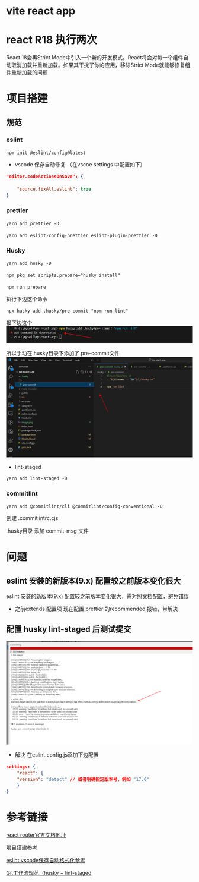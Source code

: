 # vite react app

# react R18 执行两次

React 18会再Strict Mode中引入一个新的开发模式。React将会对每一个组件自动取消加载并重新加载。如果其干扰了你的应用，移除Strict Mode就能够修复组件重新加载的问题

# 项目搭建

## 规范

### eslint

```
npm init @eslint/config@latest

```

- vscode 保存自动修复 （在vscoe settings 中配置如下）

```json
"editor.codeActionsOnSave": {

    "source.fixAll.eslint": true
}
```

### prettier

```
yarn add prettier -D

yarn add eslint-config-prettier eslint-plugin-prettier -D
```

### Husky

```
yarn add husky -D

npm pkg set scripts.prepare="husky install"

npm run prepare

```

执行下边这个命令

```
npx husky add .husky/pre-commit "npm run lint"

```

报下边这个
![执行添加钩子命令报错](image.png)

所以手动在.husky目录下添加了 pre-commit文件
![手动添加文件](image-1.png)

- lint-staged

```
yarn add lint-staged -D

```

### commitlint

```
yarn add @commitlint/cli @commitlint/config-conventional -D

```

创建 .commitlintrc.cjs

.husky目录 添加 commit-msg 文件

# 问题

## eslint 安装的新版本(9.x) 配置较之前版本变化很大

eslint 安装的新版本(9.x) 配置较之前版本变化很大，需对照文档配置，避免错误

- 之前extends 配置项 现在配置 prettier 的recommended 报错，带解决

## 配置 husky lint-staged 后测试提交

![报这个错误](image-2.png)

- 解决
  在eslint.config.js添加下边配置

```json
settings: {
    "react": {
    "version": "detect" // 或者明确指定版本号，例如 "17.0"
    }
}
```

# 参考链接

[react router官方文档地址](https://reactrouter.com/en/main)

[项目搭建参考](https://juejin.cn/post/7123612981895626760?searchId=20240614140609B26FCD8ABC89B882D749#heading-4)

[eslint vscode保存自动格式化参考](https://juejin.cn/post/6987198844261892127)

[Git工作流规范（husky + lint-staged](http://yanhongzhi.com/post/project_specification4.html#toc-f4b)

